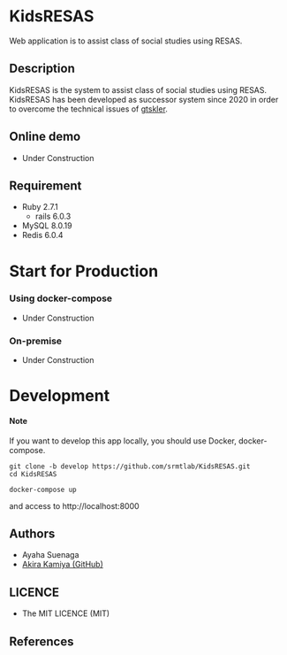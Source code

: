 KidsRESAS
====
Web application is to assist class of social studies using RESAS.

## Description
KidsRESAS is the system to assist class of social studies using RESAS.  
KidsRESAS has been developed as successor system since 2020 in order to overcome the technical issues of [gtskler](https://github.com/srmtlab/KidsRESAS/tree/gtskler).  

## Online demo
- Under Construction

## Requirement
- Ruby 2.7.1
    - rails 6.0.3
- MySQL 8.0.19
- Redis 6.0.4

Start for Production
==========

### Using docker-compose
- Under Construction

### On-premise
- Under Construction

Development
==========

#### Note
If you want to develop this app locally, you should use Docker, docker-compose.

```
git clone -b develop https://github.com/srmtlab/KidsRESAS.git
cd KidsRESAS

docker-compose up
```
and access to http://localhost:8000

## Authors
- Ayaha Suenaga
- [Akira Kamiya (GitHub)](https://github.com/akamiya208)

## LICENCE
- The MIT LICENCE (MIT)

## References